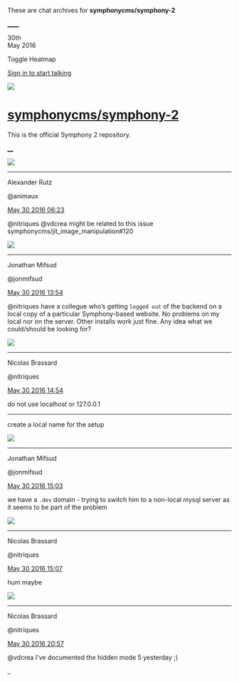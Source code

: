 These are chat archives for **symphonycms/symphony-2**

[__](/symphonycms/symphony-2/archives/2016/05/31)[__](/symphonycms/symphony-2/archives/2016/05/29)

30th  
May 2016

Toggle Heatmap

[Sign in to start talking](/login?action=login&button=archive-login)

![](https://avatars-02.gitter.im/group/iv/3/57542c45c43b8c601977197e?s=48)

#  [symphonycms/symphony-2](/symphonycms/symphony-2)

This is the official Symphony 2 repository.

[ __](/orgs/symphonycms/rooms "More symphonycms rooms")

![](https://avatars2.githubusercontent.com/u/446874?v=3&s=30)

____

Alexander Rutz

@animaux

[May 30 2016
06:23](https://gitter.im/symphonycms/symphony-2?at=574bdc7780352f204df34e2e)

@nitriques @vdcrea might be related to this issue
symphonycms/jit_image_manipulation#120

![](https://avatars1.githubusercontent.com/u/859775?v=3&s=30)

____

Jonathan Mifsud

@jonmifsud

[May 30 2016
13:54](https://gitter.im/symphonycms/symphony-2?at=574c4603454cb2be09503b4f)

@nitriques have a collegue who’s getting `logged out` of the backend on a
local copy of a particular Symphony-based website. No problems on my local nor
on the server. Other installs work just fine. Any idea what we could/should be
looking for?

![](https://avatars1.githubusercontent.com/u/771169?v=3&s=30)

____

Nicolas Brassard

@nitriques

[May 30 2016
14:54](https://gitter.im/symphonycms/symphony-2?at=574c5415f44fde236e51af1d)

do not use localhost or 127.0.0.1

____

create a local name for the setup

![](https://avatars1.githubusercontent.com/u/859775?v=3&s=30)

____

Jonathan Mifsud

@jonmifsud

[May 30 2016
15:03](https://gitter.im/symphonycms/symphony-2?at=574c5630a78d5a256e392b3c)

we have a `.dev` domain - trying to switch him to a non-local mysql server as
it seems to be part of the problem

![](https://avatars1.githubusercontent.com/u/771169?v=3&s=30)

____

Nicolas Brassard

@nitriques

[May 30 2016
15:07](https://gitter.im/symphonycms/symphony-2?at=574c574df44fde236e51b04c)

hum maybe

![](https://avatars1.githubusercontent.com/u/771169?v=3&s=30)

____

Nicolas Brassard

@nitriques

[May 30 2016
20:57](https://gitter.im/symphonycms/symphony-2?at=574ca929454cb2be095057c8)

@vdcrea I've documented the hidden mode 5 yesterday ;)

_


